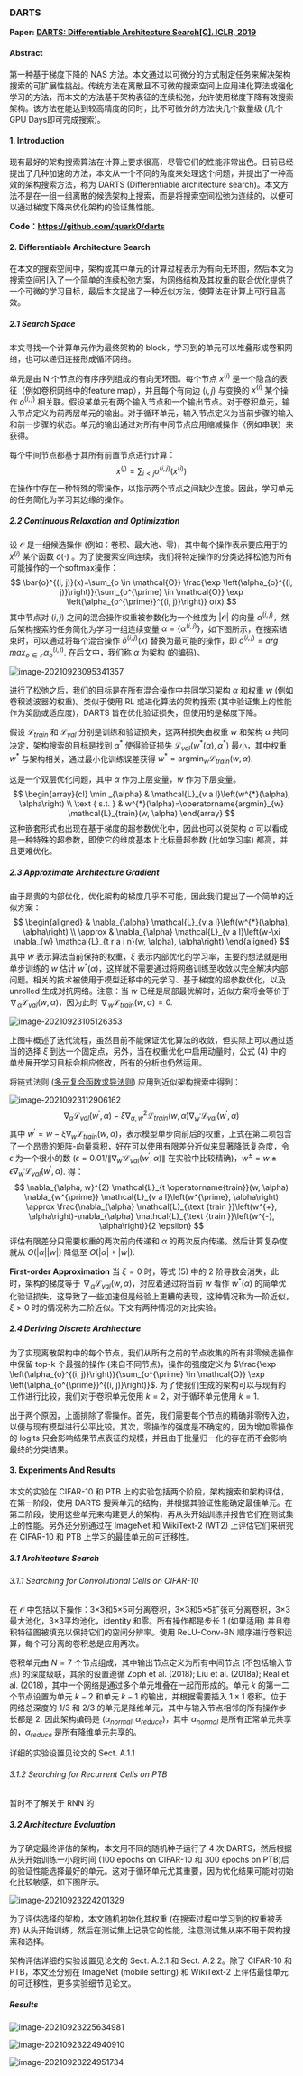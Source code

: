 ### DARTS

**Paper: [DARTS: Differentiable Architecture Search[C]. ICLR, 2019](https://arxiv.org/abs/1806.09055)**

#### Abstract

第一种基于梯度下降的 NAS 方法。本文通过以可微分的方式制定任务来解决架构搜索的可扩展性挑战。传统方法在离散且不可微的搜索空间上应用进化算法或强化学习的方法，而本文的方法基于架构表征的连续松弛，允许使用梯度下降有效搜索架构。该方法在能达到较高精度的同时，比不可微分的方法快几个数量级 (几个GPU Days即可完成搜索)。

#### 1.  Introduction

现有最好的架构搜索算法在计算上要求很高，尽管它们的性能非常出色。目前已经提出了几种加速的方法，本文从一个不同的角度来处理这个问题，并提出了一种高效的架构搜索方法，称为 DARTS (Differentiable architecture search)。本文方法不是在一组一组离散的候选架构上搜索，而是将搜索空间松弛为连续的，以便可以通过梯度下降来优化架构的验证集性能。

**Code：<https://github.com/quark0/darts>**

#### 2.  Differentiable Architecture Search

在本文的搜索空间中，架构或其中单元的计算过程表示为有向无环图，然后本文为搜索空间引入了一个简单的连续松弛方案，为网络结构及其权重的联合优化提供了一个可微的学习目标，最后本文提出了一种近似方法，使算法在计算上可行且高效。

##### 2.1  **Search Space**

本文寻找一个计算单元作为最终架构的 block，学习到的单元可以堆叠形成卷积网络，也可以递归连接形成循环网络。

单元是由 N 个节点的有序序列组成的有向无环图。每个节点 $x^{(i)}$ 是一个隐含的表征（例如卷积网络中的feature map），并且每个有向边 $(i, j)$ 与变换的 $x^{(i)}$ 某个操作 $o^{(i, j)}$ 相关联。假设某单元有两个输入节点和一个输出节点。对于卷积单元，输入节点定义为前两层单元的输出。对于循环单元，输入节点定义为当前步骤的输入和前一步骤的状态。单元的输出通过对所有中间节点应用缩减操作（例如串联）来获得。

每个中间节点都基于其所有前置节点进行计算：
$$
x^{(j)}=\sum_{i<j} o^{(i, j)}\left(x^{(i)}\right)
$$
在操作中存在一种特殊的零操作，以指示两个节点之间缺少连接。因此，学习单元的任务简化为学习其边缘的操作。

##### 2.2 Continuous Relaxation and Optimization

设 $\mathcal{O}$ 是一组候选操作 (例如：卷积、最大池、零)，其中每个操作表示要应用于的 $x^{(i)}$ 某个函数 $o(\cdot)$ 。为了使搜索空间连续，我们将特定操作的分类选择松弛为所有可能操作的一个softmax操作：
$$
\bar{o}^{(i, j)}(x)=\sum_{o \in \mathcal{O}} \frac{\exp \left(\alpha_{o}^{(i, j)}\right)}{\sum_{o^{\prime} \in \mathcal{O}} \exp \left(\alpha_{o^{\prime}}^{(i, j)}\right)} o(x)
$$
其中节点对 $(i, j)$ 之间的混合操作权重被参数化为一个维度为 $|\mathcal{O}|$ 的向量 $\alpha^{(i,j)}$，然后架构搜索的任务简化为学习一组连续变量 $\alpha = \{\alpha^{(i,j)}\}$，如下图所示，在搜索结束时，可以通过将每个混合操作 $\bar{o}^{(i, j)}(x)$ 替换为最可能的操作，即 $o^{(i, j)}=arg\,max_{o \in \mathcal{O}} \alpha_{o}^{(i, j)}$. 在后文中，我们称 $\alpha$ 为架构 (的编码)。

![image-20210923095341357](../_image/image-20210923095341357.png)

进行了松弛之后，我们的目标是在所有混合操作中共同学习架构 $\alpha$ 和权重 $w$ (例如卷积滤波器的权重)。类似于使用 RL 或进化算法的架构搜索 (其中验证集上的性能作为奖励或适应度)，DARTS 旨在优化验证损失，但使用的是梯度下降。

假设 $\mathcal{L}_{train}$ 和 $\mathcal{L}_{val}$ 分别是训练和验证损失，这两种损失由权重 $w$ 和架构 $\alpha$ 共同决定，架构搜索的目标是找到 $\alpha^*$ 使得验证损失 $\mathcal{L}_{v a l}(w^{*}(\alpha), \alpha^*)$ 最小，其中权重 $w^*$ 与架构相关，通过最小化训练误差获得 $w^{*}=\operatorname{argmin}_{w} \mathcal{L}_{train}(w, \alpha)$.

这是一个双层优化问题，其中 $\alpha$ 作为上层变量，$w$ 作为下层变量。
$$
\begin{array}{cl}
\min _{\alpha} & \mathcal{L}_{v a l}\left(w^{*}(\alpha), \alpha\right) \\
\text { s.t. } & w^{*}(\alpha)=\operatorname{argmin}_{w} \mathcal{L}_{train}(w, \alpha)
\end{array}
$$
这种嵌套形式也出现在基于梯度的超参数优化中，因此也可以说架构 $\alpha$ 可以看成是一种特殊的超参数，即使它的维度基本上比标量超参数 (比如学习率) 都高，并且更难优化。

##### 2.3 Approximate Architecture Gradient

由于昂贵的内部优化，优化架构的梯度几乎不可能，因此我们提出了一个简单的近似方案：
$$
\begin{aligned}
& \nabla_{\alpha} \mathcal{L}_{v a l}\left(w^{*}(\alpha), \alpha\right) \\
\approx & \nabla_{\alpha} \mathcal{L}_{v a l}\left(w-\xi \nabla_{w} \mathcal{L}_{t r a i n}(w, \alpha), \alpha\right)
\end{aligned}
$$
其中 $w$ 表示算法当前保持的权重，$\xi$ 表示内部优化的学习率，主要的想法就是用单步训练的 $w$ 估计 $w^{*}(\alpha)$，这样就不需要通过将网络训练至收敛以完全解决内部问题。相关的技术被使用于模型迁移中的元学习、基于梯度的超参数优化，以及 unrolled 生成对抗网络。注意：当 $w$ 已经是局部最优解时，近似方案将会等价于 $\nabla_{\alpha} \mathcal{L}_{v a l}(w,\alpha)$，因为此时 $\nabla_{w} \mathcal{L}_{t r a i n}(w, \alpha)=0$.

![image-20210923105126353](../_image/image-20210923105126353.png)

上图中概述了迭代流程，虽然目前不能保证优化算法的收敛，但实际上可以通过适当的选择 $\xi$ 到达一个固定点，另外，当在权重优化中启用动量时，公式 (4) 中的单步展开学习目标会相应修改，所有的分析也仍然适用。

将链式法则 ([多元复合函数求导法则](https://zh.wikipedia.org/wiki/%E9%93%BE%E5%BC%8F%E6%B3%95%E5%88%99)) 应用到近似架构搜索中得到：

![image-20210923112906162](../_image/image-20210923112906162.png)
$$
\nabla_{\alpha} \mathcal{L}_{v a l}\left(w^{\prime}, \alpha\right)-\xi \nabla_{\alpha, w}^{2} \mathcal{L}_{t r a i n}(w, \alpha) \nabla_{w^{\prime}} \mathcal{L}_{v a l}\left(w^{\prime}, \alpha\right)
$$
其中 $w^{\prime}=w-\xi\nabla_{w} \mathcal{L}_{train}(w, \alpha)$，表示模型单步向前后的权重，上式在第二项包含了一个昂贵的矩阵-向量乘积，好在可以使用有限差分近似来显著降低复杂度，令 $\epsilon$ 为一个很小的数 ($\epsilon = 0.01/\| \nabla_{w^{\prime}} \mathcal{L}_{v a l}\left(w^{\prime}, \alpha\right) \|$ 在实验中比较精确)，$w^{\pm} = w \pm \epsilon \nabla_{w^\prime} \mathcal{L}_{val}(w^\prime,\alpha)$. 得：
$$
\nabla_{\alpha, w}^{2} \mathcal{L}_{t \operatorname{train}}(w, \alpha) \nabla_{w^{\prime}} \mathcal{L}_{v a l}\left(w^{\prime}, \alpha\right) \approx \frac{\nabla_{\alpha} \mathcal{L}_{\text {train }}\left(w^{+}, \alpha\right)-\nabla_{\alpha} \mathcal{L}_{\text {train }}\left(w^{-}, \alpha\right)}{2 \epsilon}
$$
评估有限差分只需要权重的两次前向传递和 $\alpha$ 的两次反向传递，然后计算复杂度就从 $O(|\alpha||w|)$ 降低至 $O(|\alpha|+|w|)$.

**First-order Approximation**    当 $\xi=0$ 时，等式 (5) 中的 2 阶导数会消失，此时，架构的梯度等于 $\nabla_{\alpha} \mathcal{L}_{val}(w, \alpha)$，对应着通过将当前 $w$ 看作 $w^*(\alpha)$ 的简单优化验证损失，这导致了一些加速但是经验上更糟的表现，这种情况称为一阶近似， $\xi > 0$ 时的情况称为二阶近似。下文有两种情况的对比实验。

##### 2.4 Deriving Discrete Architecture

为了实现离散架构中的每个节点，我们从所有之前的节点收集的所有非零候选操作中保留 top-k 个最强的操作 (来自不同节点)，操作的强度定义为 $\frac{\exp \left(\alpha_{o}^{(i, j)}\right)}{\sum_{o^{\prime} \in \mathcal{O}} \exp \left(\alpha_{o^{\prime}}^{(i, j)}\right)}$. 为了使我们生成的架构可以与现有的工作进行比较，我们对于卷积单元使用 $k=2$，对于循环单元使用 $k=1$.

出于两个原因，上面排除了零操作。首先，我们需要每个节点的精确非零传入边，以便与现有模型进行公平比较。其次，零操作的强度是不确定的，因为增加零操作的 logits 只会影响结果节点表征的规模，并且由于批量归一化的存在而不会影响最终的分类结果。

#### 3.  Experiments And Results

本文的实验在 CIFAR-10 和 PTB 上的实验包括两个阶段，架构搜索和架构评估，在第一阶段，使用 DARTS 搜索单元的结构，并根据其验证性能确定最佳单元。在第二阶段，使用这些单元来构建更大的架构，再从头开始训练并报告它们在测试集上的性能。另外还分别通过在 ImageNet 和 WikiText-2 (WT2) 上评估它们来研究在 CIFAR-10 和 PTB 上学习的最佳单元的可迁移性。

##### 3.1  Architecture Search

###### 3.1.1  Searching for Convolutional Cells on CIFAR-10

在 $\mathcal{O}$ 中包括以下操作：3×3和5×5可分离卷积，3×3和5×5扩张可分离卷积，3×3最大池化，3×3平均池化，identity 和零。所有操作都是步长 1 (如果适用) 并且卷积特征图被填充以保持它们的空间分辨率。使用 ReLU-Conv-BN 顺序进行卷积运算，每个可分离的卷积总是应用两次。

卷积单元由 $N=7$ 个节点组成，其中输出节点定义为所有中间节点 (不包括输入节点) 的深度级联，其余的设置遵循 Zoph et al. (2018); Liu et al. (2018a); Real et al. (2018)，其中一个网络是通过多个单元堆叠在一起而形成的。单元 $k$ 的第一二个节点设置为单元 $k-2$ 和单元 $k-1$ 的输出，并根据需要插入 $1 \times 1$ 卷积。位于网络总深度的 1/3 和 2/3 的单元是降维单元，其中与输入节点相邻的所有操作步长都是 2. 因此架构编码是 $(\alpha_{normal}, \alpha_{reduce})$，其中 $\alpha_{normal}$ 是所有正常单元共享的，$\alpha_{reduce}$ 是所有降维单元共享的。

详细的实验设置见论文的 Sect. A.1.1

###### 3.1.2  Searching for Recurrent Cells on PTB

暂时不了解关于 RNN 的

##### 3.2 Architecture Evaluation

为了确定最终评估的架构，本文用不同的随机种子运行了 4 次 DARTS，然后根据从头开始训练一小段时间 (100 epochs on CIFAR-10 和 300 epochs on PTB)后的验证性能选择最好的单元。这对于循环单元尤其重要，因为优化结果可能对初始化比较敏感，如下图所示。

![image-20210923224201329](../_image/image-20210923224201329.png)

为了评估选择的架构，本文随机初始化其权重 (在搜索过程中学习到的权重被丢弃) 从头开始训练，然后在测试集上记录它的性能，注意测试集从来不用于架构搜索和选择。

架构评估详细的实验设置见论文的 Sect. A.2.1 和 Sect. A.2.2。除了 CIFAR-10 和 PTB，本文还分别在 ImageNet (mobile setting) 和 WikiText-2 上评估最佳单元的可迁移性，更多实验细节见论文。

##### Results

![image-20210923225634981](../_image/image-20210923225634981.png)

![image-20210923224940910](../_image/image-20210923224940910.png)

![image-20210923224951734](../_image/image-20210923224951734.png)
